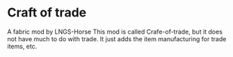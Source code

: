 # Craft of trade
A fabric mod by LNGS-Horse
This mod is called Crafe-of-trade, but it does not have much to do with trade. It just adds the item manufacturing for trade items, etc.

